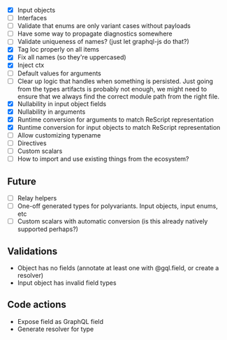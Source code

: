 - [x] Input objects
- [ ] Interfaces
- [ ] Validate that enums are only variant cases without payloads
- [ ] Have some way to propagate diagnostics somewhere
- [ ] Validate uniqueness of names? (just let graphql-js do that?)
- [x] Tag loc properly on all items
- [x] Fix all names (so they're uppercased)
- [x] Inject ctx
- [ ] Default values for arguments
- [ ] Clear up logic that handles when something is persisted. Just going from the types artifacts is probably not enough, we might need to ensure that we always find the correct module path from the right file.
- [x] Nullability in input object fields
- [x] Nullability in arguments
- [x] Runtime conversion for arguments to match ReScript representation
- [x] Runtime conversion for input objects to match ReScript representation
- [ ] Allow customizing typename
- [ ] Directives
- [ ] Custom scalars
- [ ] How to import and use existing things from the ecosystem?

## Future

- [ ] Relay helpers
- [ ] One-off generated types for polyvariants. Input objects, input enums, etc
- [ ] Custom scalars with automatic conversion (is this already natively supported perhaps?)

## Validations

- Object has no fields (annotate at least one with @gql.field, or create a resolver)
- Input object has invalid field types

## Code actions

- Expose field as GraphQL field
- Generate resolver for type
